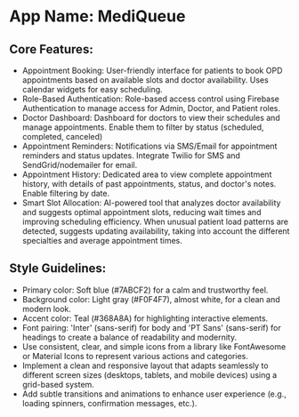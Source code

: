 # **App Name**: MediQueue

## Core Features:

- Appointment Booking: User-friendly interface for patients to book OPD appointments based on available slots and doctor availability. Uses calendar widgets for easy scheduling.
- Role-Based Authentication: Role-based access control using Firebase Authentication to manage access for Admin, Doctor, and Patient roles.
- Doctor Dashboard: Dashboard for doctors to view their schedules and manage appointments. Enable them to filter by status (scheduled, completed, canceled)
- Appointment Reminders: Notifications via SMS/Email for appointment reminders and status updates. Integrate Twilio for SMS and SendGrid/nodemailer for email.
- Appointment History: Dedicated area to view complete appointment history, with details of past appointments, status, and doctor's notes. Enable filtering by date.
- Smart Slot Allocation: AI-powered tool that analyzes doctor availability and suggests optimal appointment slots, reducing wait times and improving scheduling efficiency. When unusual patient load patterns are detected, suggests updating availability, taking into account the different specialties and average appointment times.

## Style Guidelines:

- Primary color: Soft blue (#7ABCF2) for a calm and trustworthy feel.
- Background color: Light gray (#F0F4F7), almost white, for a clean and modern look.
- Accent color: Teal (#368A8A) for highlighting interactive elements.
- Font pairing: 'Inter' (sans-serif) for body and 'PT Sans' (sans-serif) for headings to create a balance of readability and modernity.
- Use consistent, clear, and simple icons from a library like FontAwesome or Material Icons to represent various actions and categories.
- Implement a clean and responsive layout that adapts seamlessly to different screen sizes (desktops, tablets, and mobile devices) using a grid-based system.
- Add subtle transitions and animations to enhance user experience (e.g., loading spinners, confirmation messages, etc.).